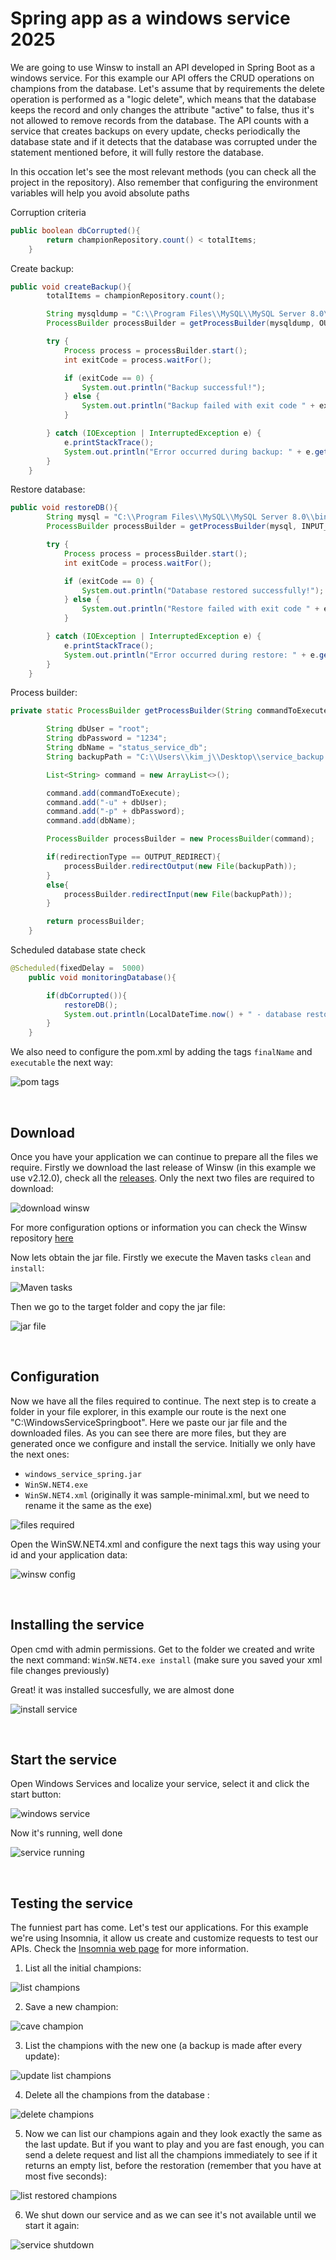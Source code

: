 # Spring app as a windows service 2025

We are going to use Winsw to install an API developed in Spring Boot as a windows service. For this example our API offers the CRUD operations on champions from the database. Let's assume that by requirements the delete operation is performed as a "logic delete", which means that the database keeps the record and only changes the attribute "active" to false, thus it's not allowed to remove records
from the database.
The API counts with a service that creates backups on every update, checks periodically the database state and if it detects that the database was corrupted under the statement 
mentioned before, it will fully restore the database.

In this occation let's see the most relevant methods (you can check all the project in the repository). Also remember that configuring the environment variables will help you
avoid absolute paths

Corruption criteria
```java
public boolean dbCorrupted(){
        return championRepository.count() < totalItems;
    }
```

Create backup:
```java
public void createBackup(){
        totalItems = championRepository.count();

        String mysqldump = "C:\\Program Files\\MySQL\\MySQL Server 8.0\\bin\\mysqldump";
        ProcessBuilder processBuilder = getProcessBuilder(mysqldump, OUTPUT_REDIRECT);

        try {
            Process process = processBuilder.start();
            int exitCode = process.waitFor();

            if (exitCode == 0) {
                System.out.println("Backup successful!");
            } else {
                System.out.println("Backup failed with exit code " + exitCode);
            }

        } catch (IOException | InterruptedException e) {
            e.printStackTrace();
            System.out.println("Error occurred during backup: " + e.getMessage());;
        }
    }
```

Restore database:
```java
public void restoreDB(){
        String mysql = "C:\\Program Files\\MySQL\\MySQL Server 8.0\\bin\\mysql";
        ProcessBuilder processBuilder = getProcessBuilder(mysql, INPUT_REDIRECT);

        try {
            Process process = processBuilder.start();
            int exitCode = process.waitFor();

            if (exitCode == 0) {
                System.out.println("Database restored successfully!");
            } else {
                System.out.println("Restore failed with exit code " + exitCode);
            }

        } catch (IOException | InterruptedException e) {
            e.printStackTrace();
            System.out.println("Error occurred during restore: " + e.getMessage());;
        }
    }
```

Process builder:
```java
private static ProcessBuilder getProcessBuilder(String commandToExecute, int redirectionType) {

        String dbUser = "root";
        String dbPassword = "1234";
        String dbName = "status_service_db";
        String backupPath = "C:\\Users\\kim_j\\Desktop\\service_backup.sql";

        List<String> command = new ArrayList<>();

        command.add(commandToExecute);
        command.add("-u" + dbUser);
        command.add("-p" + dbPassword);
        command.add(dbName);

        ProcessBuilder processBuilder = new ProcessBuilder(command);

        if(redirectionType == OUTPUT_REDIRECT){
            processBuilder.redirectOutput(new File(backupPath));
        }
        else{
            processBuilder.redirectInput(new File(backupPath));
        }

        return processBuilder;
    }
```

Scheduled database state check
```java
@Scheduled(fixedDelay =  5000)
    public void monitoringDatabase(){

        if(dbCorrupted()){
            restoreDB();
            System.out.println(LocalDateTime.now() + " - database restored succesfully!");
        }
    }
```

We also need to configure the pom.xml by adding the tags `finalName` and `executable` the next way:

![pom tags](https://github.com/CristopherLodbrok117/spring-app-status-windows-service/blob/2229d6d41ae0727bee097631f7c0c59bb41fa9cb/screenshots/0%20-%20define%20app%20name.png)

<br>

## Download 
Once you have your application we can continue to prepare all the files we require. Firstly we download the last release of Winsw (in this example we use v2.12.0), check all the 
[releases](https://github.com/winsw/winsw/releases "Winsw releases"). Only the next two files are required to download:

![download winsw](https://github.com/CristopherLodbrok117/spring-app-status-windows-service/blob/cd60ec1a89f0ca2f347bfe56d26e8b511dbc6e7f/screenshots/3%20-%20download%20winsw.png)

For more configuration options or information you can check the Winsw repository [here](https://github.com/winsw/winsw "Winsw repository")

Now lets obtain the jar file. Firstly we execute the Maven tasks `clean` and `install`:

![Maven tasks](https://github.com/CristopherLodbrok117/spring-app-status-windows-service/blob/cd60ec1a89f0ca2f347bfe56d26e8b511dbc6e7f/screenshots/1%20-%20Maven%20tasks.png)

Then we go to the target folder and copy the jar file:

![jar file](https://github.com/CristopherLodbrok117/spring-app-status-windows-service/blob/cd60ec1a89f0ca2f347bfe56d26e8b511dbc6e7f/screenshots/2%20-%20Copy%20jar%20file.png)

<br>

## Configuration

Now we have all the files required to continue. The next step is to create a folder in your file explorer, in this example our route is the next one "C:\WindowsServiceSpringboot".
Here we paste our jar file and the downloaded files. As you can see there are more files, but they are generated once we configure and install the service. Initially we only have the 
next ones:

* `windows_service_spring.jar`
* `WinSW.NET4.exe`
* `WinSW.NET4.xml` (originally it was sample-minimal.xml, but we need to rename it the same as the exe)

![files required](https://github.com/CristopherLodbrok117/spring-app-status-windows-service/blob/cd60ec1a89f0ca2f347bfe56d26e8b511dbc6e7f/screenshots/4%20-%20files.png)

Open the WinSW.NET4.xml and configure the next tags this way using your id and your application data:

![winsw config](https://github.com/CristopherLodbrok117/spring-app-status-windows-service/blob/cd60ec1a89f0ca2f347bfe56d26e8b511dbc6e7f/screenshots/5%20-%20winsw%20xml%20configuration.png)

<br>

## Installing the service

Open cmd with admin permissions. Get to the folder we created and write the next command: `WinSW.NET4.exe install` (make sure you saved your xml file changes previously)

Great! it was installed succesfully, we are almost done

![install service](https://github.com/CristopherLodbrok117/spring-app-status-windows-service/blob/cd60ec1a89f0ca2f347bfe56d26e8b511dbc6e7f/screenshots/6%20-%20Installed%20service.png)

<br>

## Start the service

Open Windows Services and localize your service, select it and click the start button:

![windows service](https://github.com/CristopherLodbrok117/spring-app-status-windows-service/blob/cd60ec1a89f0ca2f347bfe56d26e8b511dbc6e7f/screenshots/7%20-%20Service%20start.png)

Now it's running, well done

![service running](https://github.com/CristopherLodbrok117/spring-app-status-windows-service/blob/cd60ec1a89f0ca2f347bfe56d26e8b511dbc6e7f/screenshots/8%20-%20Service%20running.png)

<br>

## Testing the service

The funniest part has come. Let's test our applications. For this example we're using Insomnia, it allow us create and customize requests to test our APIs. Check the [Insomnia web page](https://insomnia.rest/) for more information.


1. List all the initial champions:

![list champions](https://github.com/CristopherLodbrok117/spring-app-status-windows-service/blob/cd60ec1a89f0ca2f347bfe56d26e8b511dbc6e7f/screenshots/9%20-%20list%20initial%20champions.png)


2. Save a new champion:

![cave champion](https://github.com/CristopherLodbrok117/spring-app-status-windows-service/blob/cd60ec1a89f0ca2f347bfe56d26e8b511dbc6e7f/screenshots/10%20-%20Save%20new%20Champion.png)

3. List the champions with the new one (a backup is made after every update):

![update list champions](https://github.com/CristopherLodbrok117/spring-app-status-windows-service/blob/cd60ec1a89f0ca2f347bfe56d26e8b511dbc6e7f/screenshots/11%20-%20list%20new%20champions.png)

4. Delete all the champions from the database :

![delete champions](https://github.com/CristopherLodbrok117/spring-app-status-windows-service/blob/cd60ec1a89f0ca2f347bfe56d26e8b511dbc6e7f/screenshots/12%20-%20Delete%20all%20champions.png)


5. Now we can list our champions again and they look exactly the same as the last update. But if you want to play and you are fast enough, you can send a delete request and list all the champions immediately to see if it returns an empty list, before the restoration (remember that you have at most five seconds):

![list restored champions](https://github.com/CristopherLodbrok117/spring-app-status-windows-service/blob/c459f3110bfcd87928988088b0fa570e214ce191/screenshots/13%20-%20restored%20champions%20automatically.png)

6. We shut down our service and as we can see it's not available until we start it again:

![service shutdown](https://github.com/CristopherLodbrok117/spring-app-status-windows-service/blob/c459f3110bfcd87928988088b0fa570e214ce191/screenshots/14%20-%20service%20down.png)


